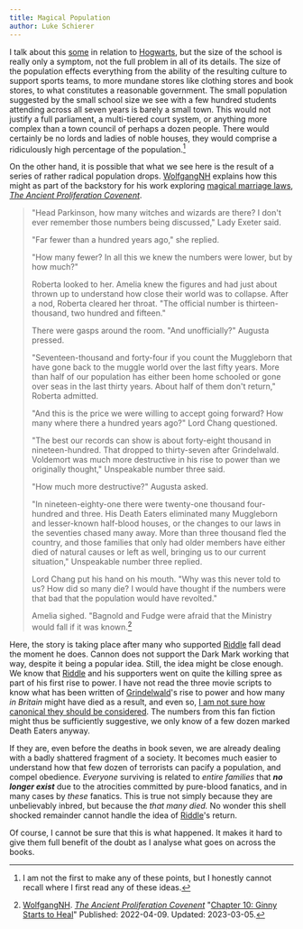 ```yaml
---
title: Magical Population
author: Luke Schierer
---
```


I talk about this [some][CaHS] in relation to [Hogwarts], but the size of the school is really only a symptom, not the full problem in all of its details. The size of the population effects everything from the ability of the resulting culture to support sports teams, to more mundane stores like clothing stores and book stores, to what constitutes a reasonable government.  The small population suggested by the small school size we see with a few hundred students attending across all seven years is barely a small town.  This would not justify a full parliament, a multi-tiered court system, or anything more complex than a town council of perhaps a dozen people.  There would certainly be no lords and ladies of noble houses, they would comprise a ridiculously high percentage of the population.[^240319-5]

On the other hand, it is possible that what we see here is the result of a series of rather radical population drops. [WolfgangNH] explains how this might as part of the backstory for his work exploring [magical marriage laws], _[The Ancient Proliferation Covenent]_.

> "Head Parkinson, how many witches and wizards are there? I don't ever remember those numbers being discussed," Lady Exeter said.
> 
> "Far fewer than a hundred years ago," she replied.
> 
> "How many fewer? In all this we knew the numbers were lower, but by how much?"
> 
> Roberta looked to her. Amelia knew the figures and had just about thrown up to understand how close their world was to collapse. After a nod, Roberta cleared her throat. "The official number is thirteen-thousand, two hundred and fifteen."
> 
> There were gasps around the room. "And unofficially?" Augusta pressed.
> 
> "Seventeen-thousand and forty-four if you count the Muggleborn that have gone back to the muggle world over the last fifty years. More than half of our population has either been home schooled or gone over seas in the last thirty years. About half of them don't return," Roberta admitted.
> 
> "And this is the price we were willing to accept going forward? How many where there a hundred years ago?" Lord Chang questioned.
> 
> "The best our records can show is about forty-eight thousand in nineteen-hundred. That dropped to thirty-seven after Grindelwald. Voldemort was much more destructive in his rise to power than we originally thought," Unspeakable number three said.
> 
> "How much more destructive?" Augusta asked.
> 
> "In nineteen-eighty-one there were twenty-one thousand four-hundred and three. His Death Eaters eliminated many Muggleborn and lesser-known half-blood houses, or the changes to our laws in the seventies chased many away. More than three thousand fled the country, and those families that only had older members have either died of natural causes or left as well, bringing us to our current situation," Unspeakable number three replied.
> 
> Lord Chang put his hand on his mouth. "Why was this never told to us? How did so many die? I would have thought if the numbers were that bad that the population would have revolted."
> 
> Amelia sighed. "Bagnold and Fudge were afraid that the Ministry would fall if it was known.[^240319-6]

Here, the story is taking place after many who supported [Riddle] fall dead the moment he does.  Cannon does not support the Dark Mark working that way, despite it being a popular idea.  Still, the idea might be close enough.  We know that [Riddle] and his supporters went on quite the killing spree as part of his first rise to power.  I have not read the three movie scripts to know what has been written of [Grindelwald]'s rise to power and how many *in Britain* might have died as a result, and even so, [I am not sure how canonical they should be considered](/harrypedia).  The numbers from this fan fiction might thus be sufficiently suggestive, we only know of a few dozen marked Death Eaters anyway. 

If they are, even before the deaths in book seven, we are already dealing with a badly shattered fragment of a society. It becomes much easier to understand how that few dozen of terrorists can pacify a population, and compel obedience.  *Everyone* surviving is related to *entire families* that __*no longer exist*__ due to the atrocities committed by pure-blood fanatics, and in many cases by *these* fanatics.  This is true not simply because they are unbelievably inbred, but because the *that many died.*  No wonder this shell shocked remainder cannot handle the idea of [Riddle]'s return. 

Of course, I cannot be sure that this is what happened.  It makes it hard to give them full benefit of the doubt as I analyse what goes on across the books. 

[Grindelwald]: ../people/grindelwald/gellert/

[^240319-6]: [WolfgangNH]. _[The Ancient Proliferation Covenent]_ 
    "[Chapter 10: Ginny Starts to Heal](https://archiveofourown.org/works/38270980/chapters/96581148)"
    Published: 2022-04-09. Updated: 2023-03-05.

[Riddle]: ../people/riddle/tom_marvolo/

[The Ancient Proliferation Covenent]: https://archiveofourown.org/works/38270980

[magical marriage laws]: ../magic/contracts/

[WolfgangNH]: https://archiveofourown.org/users/WolfgangNH/pseuds/WolfgangNH

[CaHS]: ../hogwarts/class_and_house_structure/

[Hogwarts]: ../hogwarts/

[^240319-5]: I am not the first to make any of these points, but I honestly cannot recall where I first read any of these ideas.